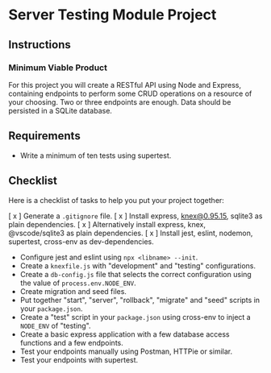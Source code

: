 # Server Testing Module Project

## Instructions

### Minimum Viable Product

For this project you will create a RESTful API using Node and Express, containing endpoints to perform some CRUD operations on a resource of your choosing. Two or three endpoints are enough. Data should be persisted in a SQLite database.

## Requirements

- Write a minimum of ten tests using supertest.

## Checklist

Here is a checklist of tasks to help you put your project together:

[ x ] Generate a `.gitignore` file.
[ x ] Install express, knex@0.95.15, sqlite3 as plain dependencies.
[ x ] Alternatively install express, knex, @vscode/sqlite3 as plain dependencies.
[ x ] Install jest, eslint, nodemon, supertest, cross-env as dev-dependencies.
- Configure jest and eslint using `npx <libname> --init`.
- Create a `knexfile.js` with "development" and "testing" configurations.
- Create a `db-config.js` file that selects the correct configuration using the value of `process.env.NODE_ENV`.
- Create migration and seed files.
- Put together "start", "server", "rollback", "migrate" and "seed" scripts in your `package.json`.
- Create a "test" script in your `package.json` using cross-env to inject a `NODE_ENV` of "testing".
- Create a basic express application with a few database access functions and a few endpoints.
- Test your endpoints manually using Postman, HTTPie or similar.
- Test your endpoints with supertest.
